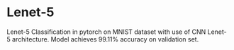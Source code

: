# Lenet-5
Lenet-5 Classification in pytorch on MNIST dataset with use of CNN Lenet-5 architecture. Model achieves 99.11% accuracy on validation set.
